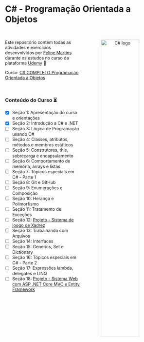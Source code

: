 # C# - Programação Orientada a Objetos

<br />

<p align="center">
  <img align="right" src="https://hotmart.s3.amazonaws.com/product_pictures/31a28599-cf71-42ff-95b2-d8e2ae636bd0/CSharp.png" alt="C# logo" width="50%" />
  <p>
    Este repositório contém todas as atividades e exercícios desenvolvidos por
    <a href="https://www.linkedin.com/in/felmartins1985/" target="_blank">Felipe Martins</a>
    durante os estudos no curso da plataforma
    <a href="https://www.udemy.com" target="_blank">Udemy</a>
    🚀
  </p>
  
  <p>
    Curso:
    <a href="https://www.udemy.com/course/programacao-orientada-a-objetos-csharp/" target="_blank">
      C# COMPLETO Programação Orientada a Objetos
    </a>
  </p>
</p>

<br />

### Conteúdo do Curso :hourglass_flowing_sand:

- [X] Seção 1: Apresentação do curso e orientações
- [X] Seção 2: Introdução a C# e .NET
- [ ] Seção 3: Lógica de Programação usando C#
- [ ] Seção 4: Classes, atributos, métodos e membros estáticos
- [ ] Seção 5: Construtores, this, sobrecarga e encapsulamento
- [ ] Seção 6: Comportamento de memória, arrays e listas
- [ ] Seção 7: Tópicos especiais em C# - Parte 1
- [ ] Seção 8: Git e GitHub
- [ ] Seção 9: Enumerações e Composição
- [ ] Seção 10: Herança e Polimorfismo
- [ ] Seção 11: Tratamento de Exceções
- [ ] Seção 12: [Projeto - Sistema de joogo de Xadrez]()
- [ ] Seção 13: Trabalhando com Arquivos
- [ ] Seção 14: Interfaces
- [ ] Seção 15: Generics, Set e Dictionary
- [ ] Seção 16: Tópicos especiais em C# - Parte 2
- [ ] Seção 17: Expressões lambda, delegates e LINQ
- [ ] Seção 18: [Projeto - Sistema Web com ASP .NET Core MVC e Entity Framework]()
